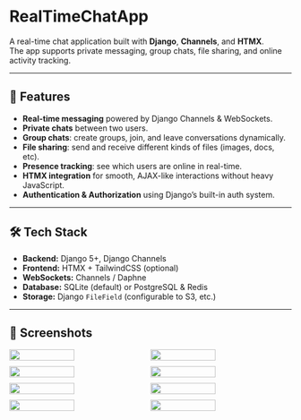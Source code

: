 # RealTimeChatApp

A real-time chat application built with **Django**, **Channels**, and **HTMX**.  
The app supports private messaging, group chats, file sharing, and online activity tracking.

---

## 🚀 Features

- **Real-time messaging** powered by Django Channels & WebSockets.
- **Private chats** between two users.
- **Group chats**: create groups, join, and leave conversations dynamically.
- **File sharing**: send and receive different kinds of files (images, docs, etc).
- **Presence tracking**: see which users are online in real-time.
- **HTMX integration** for smooth, AJAX-like interactions without heavy JavaScript.
- **Authentication & Authorization** using Django’s built-in auth system.

---

## 🛠️ Tech Stack

- **Backend:** Django 5+, Django Channels
- **Frontend:** HTMX + TailwindCSS (optional)
- **WebSockets:** Channels / Daphne
- **Database:** SQLite (default) or PostgreSQL & Redis
- **Storage:** Django `FileField` (configurable to S3, etc.)

---
## 📸 Screenshots

<div style="display: flex; flex-wrap: wrap; gap: 10px;">

  <img src="https://github.com/user-attachments/assets/207346df-809c-45cf-9c20-65b889738173" width="48%" />
  <img src="https://github.com/user-attachments/assets/e3f300f2-e6d1-4789-85af-984e5d1ee942" width="48%" />

  <img src="https://github.com/user-attachments/assets/260bf917-14a5-4d69-a327-3c275ead49c2" width="48%" />
  <img src="https://github.com/user-attachments/assets/69f67cd4-8e88-4311-8be7-1f7d2482d34d" width="48%" />

  <img src="https://github.com/user-attachments/assets/c9df4804-9111-4a64-8454-ea78a21f6f11" width="48%" />
  <img src="https://github.com/user-attachments/assets/f67f8be1-06dc-40e9-ba45-4ba62498c45d" width="48%" />

  <img src="https://github.com/user-attachments/assets/cce2d375-6e26-4b08-b55b-6d2c34731c26" width="48%" />
  <img src="https://github.com/user-attachments/assets/2a095fd9-a670-473e-bc54-24fc44d3f8d1" width="48%" />

</div>
